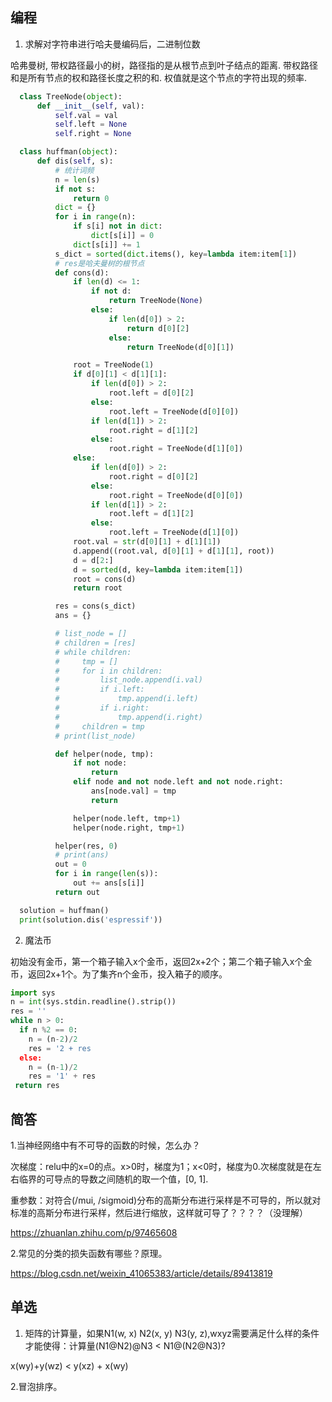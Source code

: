 ## 编程
1. 求解对字符串进行哈夫曼编码后，二进制位数

哈弗曼树,
带权路径最小的树，路径指的是从根节点到叶子结点的距离.
带权路径和是所有节点的权和路径长度之积的和.
权值就是这个节点的字符出现的频率.

```python
  class TreeNode(object):
      def __init__(self, val):
          self.val = val
          self.left = None
          self.right = None

  class huffman(object):
      def dis(self, s):
          # 统计词频
          n = len(s)
          if not s:
              return 0
          dict = {}
          for i in range(n):
              if s[i] not in dict:
                  dict[s[i]] = 0
              dict[s[i]] += 1
          s_dict = sorted(dict.items(), key=lambda item:item[1])
          # res是哈夫曼树的根节点
          def cons(d):
              if len(d) <= 1:
                  if not d:
                      return TreeNode(None)
                  else:
                      if len(d[0]) > 2:
                          return d[0][2]
                      else:
                          return TreeNode(d[0][1])

              root = TreeNode(1)
              if d[0][1] < d[1][1]:
                  if len(d[0]) > 2:
                      root.left = d[0][2]
                  else:
                      root.left = TreeNode(d[0][0])
                  if len(d[1]) > 2:
                      root.right = d[1][2]
                  else:
                      root.right = TreeNode(d[1][0])
              else:
                  if len(d[0]) > 2:
                      root.right = d[0][2]
                  else:
                      root.right = TreeNode(d[0][0])
                  if len(d[1]) > 2:
                      root.left = d[1][2]
                  else:
                      root.left = TreeNode(d[1][0])
              root.val = str(d[0][1] + d[1][1])
              d.append((root.val, d[0][1] + d[1][1], root))
              d = d[2:]
              d = sorted(d, key=lambda item:item[1])
              root = cons(d)
              return root

          res = cons(s_dict)
          ans = {}

          # list_node = []
          # children = [res]
          # while children:
          #     tmp = []
          #     for i in children:
          #         list_node.append(i.val)
          #         if i.left:
          #             tmp.append(i.left)
          #         if i.right:
          #             tmp.append(i.right)
          #     children = tmp
          # print(list_node)

          def helper(node, tmp):
              if not node:
                  return
              elif node and not node.left and not node.right:
                  ans[node.val] = tmp
                  return

              helper(node.left, tmp+1)
              helper(node.right, tmp+1)

          helper(res, 0)
          # print(ans)
          out = 0
          for i in range(len(s)):
              out += ans[s[i]]
          return out

  solution = huffman()
  print(solution.dis('espressif'))
```

2. 魔法币

初始没有金币，第一个箱子输入x个金币，返回2x+2个；第二个箱子输入x个金币，返回2x+1个。为了集齐n个金币，投入箱子的顺序。
```python
import sys 
n = int(sys.stdin.readline().strip())
res = ''
while n > 0:
  if n %2 == 0:
    n = (n-2)/2
    res = '2 + res
  else:
    n = (n-1)/2
    res = '1' + res
 return res
```
## 简答
1.当神经网络中有不可导的函数的时候，怎么办？

  次梯度：relu中的x=0的点。x>0时，梯度为1；x<0时，梯度为0.次梯度就是在左右临界的可导点的导数之间随机的取一个值，[0, 1].
  
  重参数：对符合(/mui, /sigmoid)分布的高斯分布进行采样是不可导的，所以就对标准的高斯分布进行采样，然后进行缩放，这样就可导了？？？？（没理解）
  
  https://zhuanlan.zhihu.com/p/97465608
  
2.常见的分类的损失函数有哪些？原理。

https://blog.csdn.net/weixin_41065383/article/details/89413819

## 单选
1. 矩阵的计算量，如果N1(w, x) N2(x, y) N3(y, z),wxyz需要满足什么样的条件才能使得：计算量(N1@N2)@N3 < N1@(N2@N3)?
  
  x(wy)+y(wz) < y(xz) + x(wy)

2.冒泡排序。
